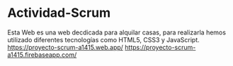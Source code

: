 # Actividad-Scrum
Esta Web es una web decdicada para alquilar casas, para realizarla hemos utilizado diferentes tecnologías como HTML5, CSS3 y JavaScript.
https://proyecto-scrum-a1415.web.app/
https://proyecto-scrum-a1415.firebaseapp.com/

